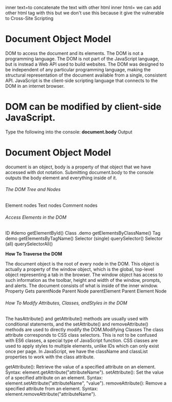 inner text=to concatenate the text with other html
inner html= we can add other html tag with this
but we don't use this because it give the vulnerable to Cross-Site Scripting

# Document Object Model

DOM to access the document and its elements.
The DOM is not a programming language.
The DOM is not part of the JavaScript language, but is instead a Web API used to build websites.
The DOM was designed to be independent of any particular programming language, making the structural representation of the document available from a single, consistent API.
JavaScript is the client-side scripting language that connects to
the DOM in an internet browser.

# DOM can be modified by client-side JavaScript.

Type the following into the console:
**document.body**
Output

<body>
<h1>Document Object Model</h1>
</body>
document is an object, body is a property of that object that we have
accessed with dot notation. Submitting document.body to the console
outputs the body element and everything inside of it.

###### The DOM Tree and Nodes

Element nodes
Text nodes
Comment nodes

###### Access Elements in the DOM

ID #demo getElementById()
Class .demo getElementsByClassName()
Tag demo getElementsByTagName()
Selector (single) querySelector()
Selector (all) querySelectorAll()

**How To Traverse the DOM**

The document object is the root of every node in the DOM. This object
is actually a property of the window object, which is the global, top-level
object representing a tab in the browser. The window object has access to
such information as the toolbar, height and width of the window, prompts,
and alerts. The document consists of what is inside of the inner
window.
Property        Gets
parentNode       Parent Node
parentElement   Parent Element Node

###### How To Modify Attributes, Classes, andStyles in the DOM
The hasAttribute() and getAttribute() methods are usually
used with conditional statements, and the setAttribute() and
removeAttribute() methods are used to directly modify the DOM.Modifying Classes
The class attribute corresponds to CSS class selectors. This is not to be
confused with ES6 classes, a special type of JavaScript function.
CSS classes are used to apply styles to multiple elements, unlike IDs which
can only exist once per page. In JavaScript, we have the className and
classList properties to work with the class attribute.

getAttribute():
Retrieve the value of a specified attribute on an element.
Syntax: element.getAttribute("attributeName").
setAttribute():
Set the value of a specified attribute on an element.
Syntax: element.setAttribute("attributeName", "value").
removeAttribute():
Remove a specified attribute from an element.
Syntax: element.removeAttribute("attributeName").
